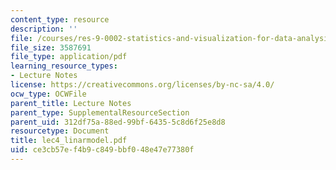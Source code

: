 ```yaml
---
content_type: resource
description: ''
file: /courses/res-9-0002-statistics-and-visualization-for-data-analysis-and-inference-january-iap-2009/ce3cb57ef4b9c849bbf048e47e77380f_lec4_linarmodel.pdf
file_size: 3587691
file_type: application/pdf
learning_resource_types:
- Lecture Notes
license: https://creativecommons.org/licenses/by-nc-sa/4.0/
ocw_type: OCWFile
parent_title: Lecture Notes
parent_type: SupplementalResourceSection
parent_uid: 312df75a-88ed-99bf-6435-5c8d6f25e8d8
resourcetype: Document
title: lec4_linarmodel.pdf
uid: ce3cb57e-f4b9-c849-bbf0-48e47e77380f
---
```

